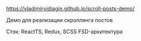 https://vladimirvidiagin.github.io/scroll-posts-demo/

Демо для реализации скроллинга постов

Стэк: ReactTS, Redux, SCSS
FSD-архитектура
